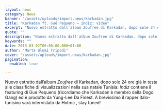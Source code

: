 ```yaml
---
layout: news
category: News
banner: "/assets/uploads/import.news/karkadan.jpg"
title: "Karkadan ft. Gué Pequeno – Indiz: video"
excerpt: "Nuovo estratto dall’album Zoufree di Karkadan, dopo sole 24 ore già in testa alle classifiche di visualizzazioni nella sua natale Tunisia: Indiz contiene il featuring di Gué Pequeno (ricordiamo che Karkadan è membro della Dogo Gang) ed è prodotto da Yung-Lee Da Finest. A brevissimo il rapper italo-tunisino sarà intervistato da Hotmc , stay tuned!  "
quote: ""
description: "Nuovo estratto dall’album Zoufree di Karkadan, dopo sole 24 ore già in testa alle classifiche di visualizzazioni nella sua natale Tunisia: Indiz contiene il featuring di Gué Pequeno (ricordiamo che Karkadan è membro della Dogo Gang) ed è prodotto da Yung-Lee Da Finest. A brevissimo il rapper italo-tunisino sarà intervistato da Hotmc , stay tuned!  "
keywords: ""
date: 2013-03-02T00:00:00.000+01:00
author: "Marta Blumi Tripodi"
cover: "/assets/uploads/import.news/karkadan.jpg"
pagination:
  enabled: true

---
```


Nuovo estratto dall’album _Zoufree_ di Karkadan, dopo sole 24 ore già in testa alle classifiche di visualizzazioni nella sua natale Tunisia: _Indiz_ contiene il featuring di Gué Pequeno (ricordiamo che Karkadan è membro della Dogo Gang) ed è prodotto da Yung-Lee Da Finest. A brevissimo il rapper italo-tunisino sarà intervistato da Hotmc , stay tuned!

  